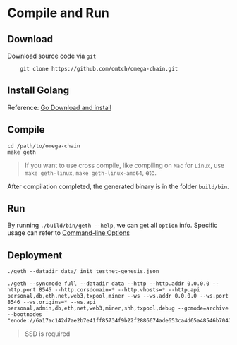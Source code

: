# Compile and Run

## Download
Download source code via `git`
```
    git clone https://github.com/omtch/omega-chain.git
```
## Install Golang
Reference: [Go Download and install](https://golang.org/doc/install)

## Compile
```
cd /path/to/omega-chain
make geth
```
> If you want to use cross compile, like compiling on `Mac` for `Linux`, use `make geth-linux`, `make geth-linux-amd64`, etc.


After compilation completed, the generated binary is in the folder `build/bin`.

## Run
By running `./build/bin/geth --help`, we can get all `option` info. Specific usage can refer to [Command-line Options](https://geth.ethereum.org/docs/interface/command-line-options)

## Deployment

```
./geth --datadir data/ init testnet-genesis.json

./geth --syncmode full --datadir data --http --http.addr 0.0.0.0 --http.port 8545 --http.corsdomain=* --http.vhosts=* --http.api personal,db,eth,net,web3,txpool,miner --ws --ws.addr 0.0.0.0 --ws.port 8546 --ws.origins=* --ws.api personal,admin,db,eth,net,web3,miner,shh,txpool,debug --gcmode=archive --bootnodes "enode://6a17ac142d7ae2b7e41ff85734f9b22f2886674ade653ca4d65a48546b70471b1d4aa179f4d7348e3b97ea43f65759c0bcb1021cebadb15c092f78e3dc74c830@34.27.16.60:32668"
```

> SSD is required
